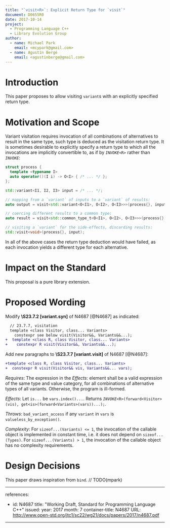 ```yaml
---
title: "`visit<R>`: Explicit Return Type for `visit`"
document: D0655R0
date: 2017-10-14
project:
  - Programming Language C++
  - Library Evolution Group
author:
  - name: Michael Park
    email: <mcypark@gmail.com>
  - name: Agustín Bergé
    email: <agustinberge@gmail.com>
---
```


# Introduction

This paper proposes to allow visiting `variant`s with an explicitly specified
return type.

# Motivation and Scope

Variant visitation requires invocation of all combinations of alternatives to
result in the same type, such type is deduced as the visitation return type.
It is sometimes desirable to explicitly specify a return type to which all
the invocations are implicitly convertible to, as if by _`INVOKE`_`<R>` rather
than _`INVOKE`_:

```cpp
struct process {
  template <typename I>
  auto operator()(I i) -> O<I> { /* ... */ };
};

std::variant<I1, I2, I3> input = /* ... */;

// mapping from a `variant` of inputs to a `variant` of results:
auto output = visit<std::variant<O<I1>, O<I2>, O<I3>>>(process{}, input);

// coercing different results to a common type:
auto result = visit<std::common_type_t<O<I1>, O<I2>, O<I3>>>(process{}, input);

// visiting a `variant` for the side-effects, discarding results:
std::visit<void>(process{}, input);
```

In all of the above cases the return type deduction would have failed, as each
invocation yields a different type for each alternative.

# Impact on the Standard

This proposal is a pure library extension.

# Proposed Wording

Modify __\S23.7.2 [variant.syn]__ of N4687 [@N4687] as indicated:

```diff
  // 23.7.7, visitation
  template <class Visitor, class... Variants>
    constexpr see below visit(Visitor&&, Variants&&...);
+  template <class R, class Visitor, class... Variants>
+    constexpr R visit(Visitor&&, Variants&&...);
```

Add new paragraphs to __\S23.7.7 [variant.visit]__ of N4687 [@N4687]:

```diff
+template <class R, class Visitor, class... Variants>
+  constexpr R visit(Visitor&& vis, Variants&&... vars);
```

_Requires_: The expression in the _Effects_: element shall be a valid expression
of the same type and value category, for all combinations of alternative types
of all variants. Otherwise, the program is ill-formed.

_Effects_: Let `is...` be `vars.index()...`. Returns
_`INVOKE`_`<R>(forward<Visitor>(vis), get<is>(forward<Variants>(vars))...);`.

_Throws_: `bad_variant_access` if any `variant` in `vars` is
`valueless_by_exception()`.

_Complexity_: For `sizeof...(Variants) <= 1`, the invocation of the callable
object is implemented in constant time, i.e. it does not depend on
`sizeof...(Types)`. For `sizeof...(Variants) > 1`, the invocation of
the callable object has no complexity requirements.

# Design Decisions

This paper draws inspiration from `bind`.  // TODO(mpark)

---
references:
  - id: N4687
    title: "Working Draft, Standard for Programming Language C++"
    issued:
      year: 2017
      month: 7
    container-title: N4687
    URL: http://www.open-std.org/jtc1/sc22/wg21/docs/papers/2017/n4687.pdf
---
